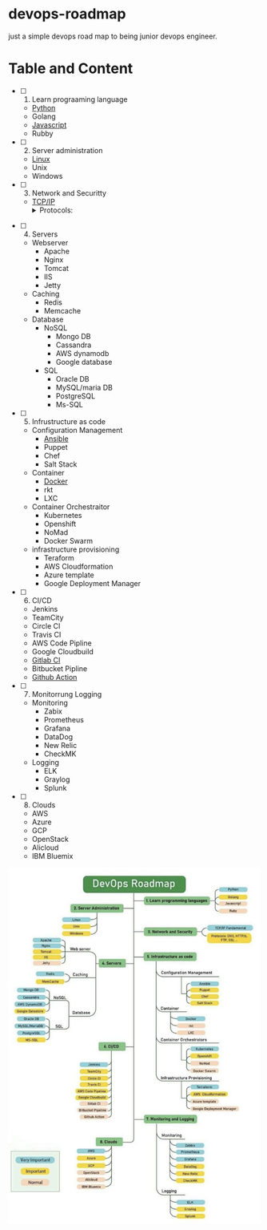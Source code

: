 # devops-roadmap
just a simple devops road map to being junior devops engineer.

# Table and Content
- [ ] 1. Learn prograaming language 
  - [Python](docs/python/README.md)
  - Golang
  - [Javascript](docs/js/README.md)
  - Rubby
- [ ] 2. Server administration
  - [Linux](https://github.com/arsalanyavari/persian-basic-linux-tutorial)
  - Unix
  - Windows
- [ ] 3. Network and Securitty 
  - [TCP/IP](docs/TCP-IP)
  ‌  <details>
    <summary>Protocols:</summary>
    <ul>
      <li>DNS</li>
      <li>HTTP/s</li>
      <li>FTP</li>
      <li>SSL</li>
    </ul>
 </details>
 
- [ ] 4. Servers 
  - Webserver
    - Apache
    - Nginx
    - Tomcat
    - IIS
    - Jetty
  - Caching
    - Redis
    - Memcache
  - Database
    - NoSQL
      - Mongo DB
      - Cassandra
      - AWS dynamodb
      - Google database
    - SQL
      - Oracle DB
      - MySQL/maria DB
      - PostgreSQL
      - Ms-SQL
- [ ] 5. Infrustructure as code 
  - Configuration Management
    - [Ansible](docs/Ansible/README.md)
    - Puppet
    - Chef
    - Salt Stack
  - Container
    - [Docker](docs/docker/README.md)
    - rkt
    - LXC
  - Container Orchestraitor
    - Kubernetes
    - Openshift
    - NoMad
    - Docker Swarm
  - infrastructure provisioning
    - Teraform
    - AWS Cloudformation
    - Azure template
    - Google Deployment Manager
- [ ] 6. CI/CD
  - Jenkins
  - TeamCity
  - Circle CI
  - Travis CI
  - AWS Code Pipline
  - Google Cloudbuild
  - [Gitlab CI](docs/Gitlab-CI/README.md)
  - Bitbucket Pipline
  - [Github Action](docs/Github-Action/README.md)
- [ ] 7. Monitorrung Logging 
  - Monitoring
    - Zabix
    - Prometheus
    - Grafana
    - DataDog
    - New Relic
    - CheckMK
  - Logging
    - ELK
    - Graylog
    - Splunk
- [ ] 8. Clouds 
  - AWS
  - Azure
  - GCP
  - OpenStack
  - Alicloud
  - IBM Bluemix

<img src=https://github.com/arsalanyavari/devops-roadmap/blob/main/src/images/roadmap.jpg>
